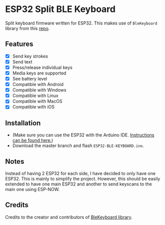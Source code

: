 # ESP32 Split BLE Keyboard 

Split keyboard firmware written for ESP32. This makes use of `BleKeyboard` library from this [repo](https://github.com/T-vK/ESP32-BLE-Keyboard).

## Features

 - [x] Send key strokes
 - [x] Send text
 - [x] Press/release individual keys
 - [x] Media keys are supported
 - [x] See battery level
 - [x] Compatible with Android
 - [x] Compatible with Windows
 - [x] Compatible with Linux
 - [x] Compatible with MacOS 
 - [x] Compatible with iOS 

## Installation
- (Make sure you can use the ESP32 with the Arduino IDE. [Instructions can be found here.](https://github.com/espressif/arduino-esp32#installation-instructions))
- Download the master branch and flash `ESP32-BLE-KEYBOARD.ino`.

## Notes
Instead of having 2 ESP32 for each side, I have decided to only have one ESP32. This is mainly to simplify the project. However, this should be easily extended to have one main ESP32 and another to send keyscans to the main one using ESP-NOW.

## Credits

Credits to the creator and contributors of [BleKeyboard library](https://github.com/T-vK/ESP32-BLE-Keyboard).